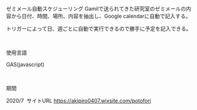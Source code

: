 ゼミメール自動スケジューリング
Gamilで送られてきた研究室のゼミメールの内容から日付、時間、場所、内容を抽出し、Google calendarに自動で記入する。

​トリガーによって日、週ごとに自動で実行できるので勝手に予定を記入できる。

​

使用言語

GAS(javascript)

​

期間

2020/7
​
サイトURL
https://akipiro0407.wixsite.com/potofori
